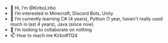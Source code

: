 - 👋 Hi, I’m @KirboLirbo
- 👀 I’m interested in Minecraft, Discord Bots, Unity
- 🌱 I’m currently learning C# (4 years), Python (1 year, haven't really used much in last 4 years), Java (since now)
- 💞️ I’m looking to collaborate on nothing
- 📫 How to reach me Kirbo#1124

<!---
KirboLirbo/KirboLirbo is a ✨ special ✨ repository because its `README.md` (this file) appears on your GitHub profile.
You can click the Preview link to take a look at your changes.
--->
